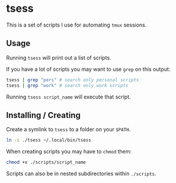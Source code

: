 
# tsess

This is a set of scripts I use for automating `tmux` sessions.

## Usage

Running `tsess` will print out a list of scripts.

If you have a lot of scripts you may want to use `grep` on this output:

```bash
tsess | grep "pers" # search only personal scripts
tsess | grep "work" # search only work scripts
```

Running `tsess script_name` will execute that script.

## Installing / Creating

Create a symlink to `tsess` to a folder on your `$PATH`.

```bash
ln -s ./tsess ~/.local/bin/tsess
```

When creating scripts you may have to `chmod` them:

```bash
chmod +x ./scripts/script_name
```

Scripts can also be in nested subdirectories within `./scripts`.
